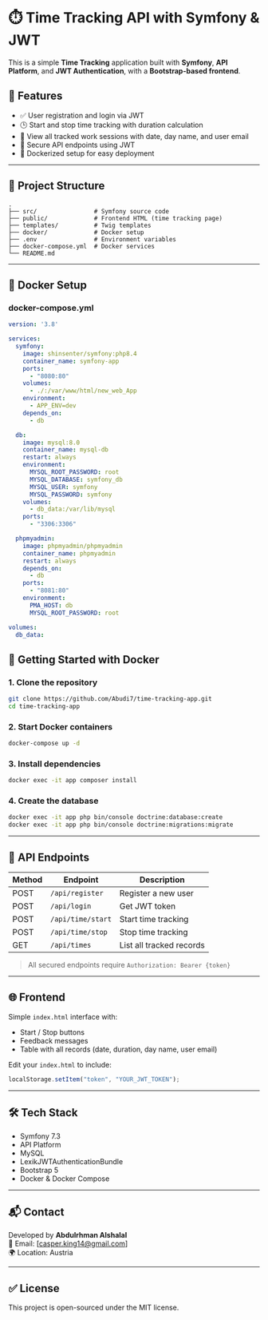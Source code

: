 
# ⏱️ Time Tracking API with Symfony & JWT

This is a simple **Time Tracking** application built with **Symfony**, **API Platform**, and **JWT Authentication**, with a **Bootstrap-based frontend**.

## 🚀 Features

- ✅ User registration and login via JWT
- 🕒 Start and stop time tracking with duration calculation
- 📅 View all tracked work sessions with date, day name, and user email
- 🔐 Secure API endpoints using JWT
- 🐳 Dockerized setup for easy deployment

---

## 📂 Project Structure

```
.
├── src/                # Symfony source code
├── public/             # Frontend HTML (time tracking page)
├── templates/          # Twig templates
├── docker/             # Docker setup
├── .env                # Environment variables
├── docker-compose.yml  # Docker services
└── README.md
```

---

## 🐳 Docker Setup

### docker-compose.yml

```yaml
version: '3.8'

services:
  symfony:
    image: shinsenter/symfony:php8.4
    container_name: symfony-app
    ports:
      - "8080:80"
    volumes:
      - ./:/var/www/html/new_web_App
    environment:
      - APP_ENV=dev
    depends_on:
      - db

  db:
    image: mysql:8.0
    container_name: mysql-db
    restart: always
    environment:
      MYSQL_ROOT_PASSWORD: root
      MYSQL_DATABASE: symfony_db
      MYSQL_USER: symfony
      MYSQL_PASSWORD: symfony
    volumes:
      - db_data:/var/lib/mysql
    ports:
      - "3306:3306"

  phpmyadmin:
    image: phpmyadmin/phpmyadmin
    container_name: phpmyadmin
    restart: always
    depends_on:
      - db
    ports:
      - "8081:80"
    environment:
      PMA_HOST: db
      MYSQL_ROOT_PASSWORD: root

volumes:
  db_data:
```
## 🐳 Getting Started with Docker

### 1. Clone the repository

```bash
git clone https://github.com/Abudi7/time-tracking-app.git
cd time-tracking-app
```

### 2. Start Docker containers

```bash
docker-compose up -d
```

### 3. Install dependencies

```bash
docker exec -it app composer install
```

### 4. Create the database

```bash
docker exec -it app php bin/console doctrine:database:create
docker exec -it app php bin/console doctrine:migrations:migrate
```

---

## 🧪 API Endpoints

| Method | Endpoint             | Description              |
|--------|----------------------|--------------------------|
| POST   | `/api/register`      | Register a new user      |
| POST   | `/api/login`         | Get JWT token            |
| POST   | `/api/time/start`    | Start time tracking      |
| POST   | `/api/time/stop`     | Stop time tracking       |
| GET    | `/api/times`         | List all tracked records |

> All secured endpoints require `Authorization: Bearer {token}`

---

## 🌐 Frontend

Simple `index.html` interface with:

- Start / Stop buttons
- Feedback messages
- Table with all records (date, duration, day name, user email)

Edit your `index.html` to include:
```javascript
localStorage.setItem("token", "YOUR_JWT_TOKEN");
```

---

## 🛠 Tech Stack

- Symfony 7.3
- API Platform
- MySQL
- LexikJWTAuthenticationBundle
- Bootstrap 5
- Docker & Docker Compose

---

## 📬 Contact

Developed by **Abdulrhman Alshalal**  
📧 Email: [casper.king14@gmail.com]  
🌍 Location: Austria

---

## ✅ License

This project is open-sourced under the MIT license.
